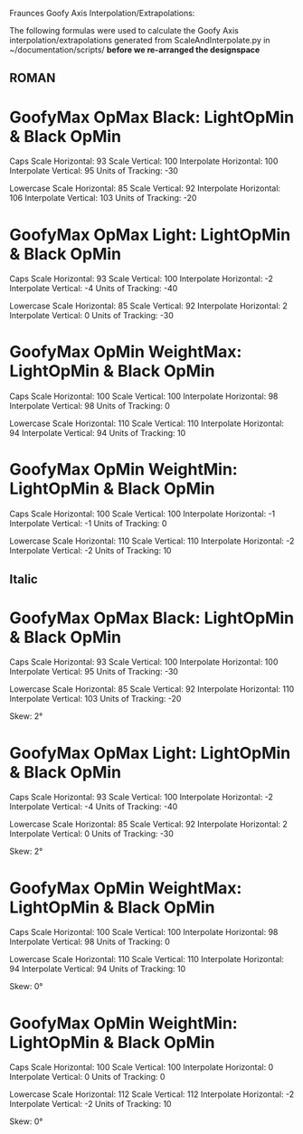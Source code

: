 Fraunces Goofy Axis Interpolation/Extrapolations:

The following formulas were used to calculate the Goofy Axis interpolation/extrapolations generated from ScaleAndInterpolate.py in ~/documentation/scripts/ **before we re-arranged the designspace**


## ROMAN ##

# GoofyMax OpMax Black: LightOpMin & Black OpMin

Caps
Scale Horizontal: 93
Scale Vertical: 100
Interpolate Horizontal: 100
Interpolate Vertical: 95
Units of Tracking: -30

Lowercase
Scale Horizontal: 85
Scale Vertical: 92
Interpolate Horizontal: 106
Interpolate Vertical: 103
Units of Tracking: -20

# GoofyMax OpMax Light: LightOpMin & Black OpMin

Caps
Scale Horizontal: 93
Scale Vertical: 100
Interpolate Horizontal: -2
Interpolate Vertical: -4
Units of Tracking: -40

Lowercase
Scale Horizontal: 85
Scale Vertical: 92
Interpolate Horizontal: 2
Interpolate Vertical: 0
Units of Tracking: -30

# GoofyMax OpMin WeightMax: LightOpMin & Black OpMin

Caps
Scale Horizontal: 100
Scale Vertical: 100
Interpolate Horizontal: 98
Interpolate Vertical: 98
Units of Tracking: 0

Lowercase
Scale Horizontal: 110
Scale Vertical: 110
Interpolate Horizontal: 94
Interpolate Vertical: 94
Units of Tracking: 10

# GoofyMax OpMin WeightMin: LightOpMin & Black OpMin

Caps
Scale Horizontal: 100
Scale Vertical: 100
Interpolate Horizontal: -1
Interpolate Vertical: -1
Units of Tracking: 0

Lowercase
Scale Horizontal: 110
Scale Vertical: 110
Interpolate Horizontal: -2
Interpolate Vertical: -2
Units of Tracking: 10


## Italic ##

# GoofyMax OpMax Black: LightOpMin & Black OpMin

Caps
Scale Horizontal: 93
Scale Vertical: 100
Interpolate Horizontal: 100
Interpolate Vertical: 95
Units of Tracking: -30

Lowercase
Scale Horizontal: 85
Scale Vertical: 92
Interpolate Horizontal: 110
Interpolate Vertical: 103
Units of Tracking: -20

Skew: 2°

# GoofyMax OpMax Light: LightOpMin & Black OpMin

Caps
Scale Horizontal: 93
Scale Vertical: 100
Interpolate Horizontal: -2
Interpolate Vertical: -4
Units of Tracking: -40

Lowercase
Scale Horizontal: 85
Scale Vertical: 92
Interpolate Horizontal: 2
Interpolate Vertical: 0
Units of Tracking: -30

Skew: 2°

# GoofyMax OpMin WeightMax: LightOpMin & Black OpMin

Caps
Scale Horizontal: 100
Scale Vertical: 100
Interpolate Horizontal: 98
Interpolate Vertical: 98
Units of Tracking: 0

Lowercase
Scale Horizontal: 110
Scale Vertical: 110
Interpolate Horizontal: 94
Interpolate Vertical: 94
Units of Tracking: 10

Skew: 0°

# GoofyMax OpMin WeightMin: LightOpMin & Black OpMin

Caps
Scale Horizontal: 100
Scale Vertical: 100
Interpolate Horizontal: 0
Interpolate Vertical: 0
Units of Tracking: 0

Lowercase
Scale Horizontal: 112
Scale Vertical: 112
Interpolate Horizontal: -2
Interpolate Vertical: -2
Units of Tracking: 10

Skew: 0°